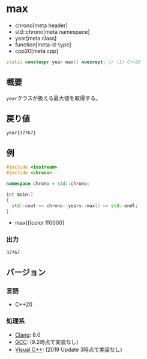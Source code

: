 # max
* chrono[meta header]
* std::chrono[meta namespace]
* year[meta class]
* function[meta id-type]
* cpp20[meta cpp]

```cpp
static constexpr year max() noexcept; // (1) C++20
```

## 概要
`year`クラスが扱える最大値を取得する。


## 戻り値
`year{32767}`


## 例
```cpp example
#include <iostream>
#include <chrono>

namespace chrono = std::chrono;

int main()
{
  std::cout << chrono::years::max() << std::endl;
}
```
* max()[color ff0000]


### 出力
```
32767
```

## バージョン
### 言語
- C++20

### 処理系
- [Clang](/implementation.md#clang): 8.0
- [GCC](/implementation.md#gcc): (9.2時点で実装なし)
- [Visual C++](/implementation.md#visual_cpp): (2019 Update 3時点で実装なし)
